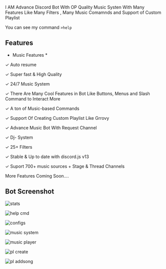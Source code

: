 I AM Advance Discord Bot With OP Quality Music Systen With Many Features Like Many Filters , Many Music Comamnds and Support of Custom Playlist

You can see my command `>help`

## Features

* Music Features *

✓ Auto resume

✓ Super fast & High Quality

✓ 24/7 Music System

✓ There Are Many Cool Features in Bot Like Buttons, Menus and Slash Command to Interact More

✓ A ton of Music-based Commands

✓ Support Of Creating Custom Playlist Like Grrovy

✓ Advance Music Bot With Request Channel

✓ Dj- System

✓ 25+ Filters

✓ Stable & Up to date with discord.js v13

✓ Suport 700+ music sources + Stage & Thread Channels

More Features Coming Soon....

## Bot Screenshot

![stats](https://cdn.discordapp.com/attachments/982938139884683267/987570130215141407/IMG_20220618_111059.jpg?width=454&height=416)

![help cmd](https://media.discordapp.net/attachments/898221459393097809/952855603095679056/jarry_help.png?width=456&height=422)

![configs](https://media.discordapp.net/attachments/898221459393097809/952855602776920084/jarry_config.png?width=516&height=262)

![music system](https://media.discordapp.net/attachments/898221459393097809/952855603385098260/jarry_music_system.png?width=451&height=422)

![music player](https://media.discordapp.net/attachments/898221459393097809/952855603871633448/jarry_player.png?width=460&height=322)

![pl create](https://media.discordapp.net/attachments/898221459393097809/952855604114890772/jarry_pl_create.png?width=498&height=240)

![pl addsong](https://media.discordapp.net/attachments/898221459393097809/952855603607375942/jarry_pl_add_song.png?width=503&height=285)
